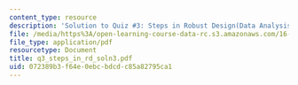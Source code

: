```yaml
---
content_type: resource
description: 'Solution to Quiz #3: Steps in Robust Design(Data Analysis)'
file: /media/https%3A/open-learning-course-data-rc.s3.amazonaws.com/16-881-robust-system-design-summer-1998/072389b3f64e0ebcbdcdc85a82795ca1_q3_steps_in_rd_soln3.pdf
file_type: application/pdf
resourcetype: Document
title: q3_steps_in_rd_soln3.pdf
uid: 072389b3-f64e-0ebc-bdcd-c85a82795ca1
---
```

